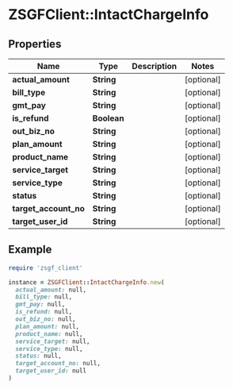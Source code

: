 # ZSGFClient::IntactChargeInfo

## Properties

| Name | Type | Description | Notes |
| ---- | ---- | ----------- | ----- |
| **actual_amount** | **String** |  | [optional] |
| **bill_type** | **String** |  | [optional] |
| **gmt_pay** | **String** |  | [optional] |
| **is_refund** | **Boolean** |  | [optional] |
| **out_biz_no** | **String** |  | [optional] |
| **plan_amount** | **String** |  | [optional] |
| **product_name** | **String** |  | [optional] |
| **service_target** | **String** |  | [optional] |
| **service_type** | **String** |  | [optional] |
| **status** | **String** |  | [optional] |
| **target_account_no** | **String** |  | [optional] |
| **target_user_id** | **String** |  | [optional] |

## Example

```ruby
require 'zsgf_client'

instance = ZSGFClient::IntactChargeInfo.new(
  actual_amount: null,
  bill_type: null,
  gmt_pay: null,
  is_refund: null,
  out_biz_no: null,
  plan_amount: null,
  product_name: null,
  service_target: null,
  service_type: null,
  status: null,
  target_account_no: null,
  target_user_id: null
)
```

